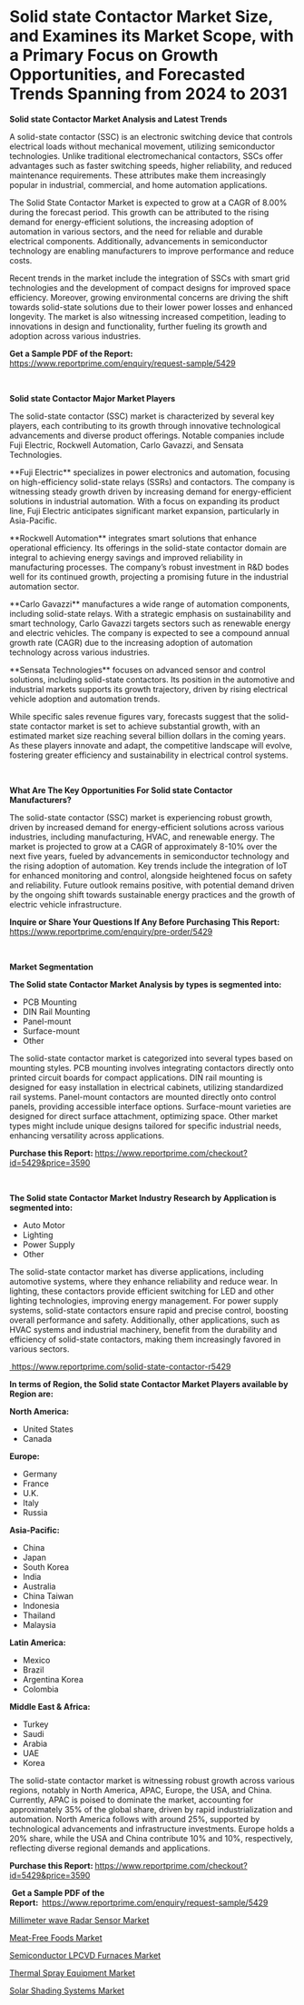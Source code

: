 <p><h1>Solid state Contactor Market Size, and Examines its Market Scope, with a Primary Focus on Growth Opportunities, and Forecasted Trends Spanning from 2024 to 2031</h1></p><p><strong>Solid state Contactor Market Analysis and Latest Trends</strong></p>
<p><p>A solid-state contactor (SSC) is an electronic switching device that controls electrical loads without mechanical movement, utilizing semiconductor technologies. Unlike traditional electromechanical contactors, SSCs offer advantages such as faster switching speeds, higher reliability, and reduced maintenance requirements. These attributes make them increasingly popular in industrial, commercial, and home automation applications.</p><p>The Solid State Contactor Market is expected to grow at a CAGR of 8.00% during the forecast period. This growth can be attributed to the rising demand for energy-efficient solutions, the increasing adoption of automation in various sectors, and the need for reliable and durable electrical components. Additionally, advancements in semiconductor technology are enabling manufacturers to improve performance and reduce costs. </p><p>Recent trends in the market include the integration of SSCs with smart grid technologies and the development of compact designs for improved space efficiency. Moreover, growing environmental concerns are driving the shift towards solid-state solutions due to their lower power losses and enhanced longevity. The market is also witnessing increased competition, leading to innovations in design and functionality, further fueling its growth and adoption across various industries.</p></p>
<p><strong>Get a Sample PDF of the Report:&nbsp;</strong> <a href="https://www.reportprime.com/enquiry/request-sample/5429?utm_campaign=1113&utm_medium=2&utm_source=Github&utm_content=ia&utm_term=10102024&utm_id=solid-state-contactor">https://www.reportprime.com/enquiry/request-sample/5429</a></p>
<p>&nbsp;</p>
<p><strong>Solid state Contactor Major Market Players</strong></p>
<p><p>The solid-state contactor (SSC) market is characterized by several key players, each contributing to its growth through innovative technological advancements and diverse product offerings. Notable companies include Fuji Electric, Rockwell Automation, Carlo Gavazzi, and Sensata Technologies.</p><p>**Fuji Electric** specializes in power electronics and automation, focusing on high-efficiency solid-state relays (SSRs) and contactors. The company is witnessing steady growth driven by increasing demand for energy-efficient solutions in industrial automation. With a focus on expanding its product line, Fuji Electric anticipates significant market expansion, particularly in Asia-Pacific.</p><p>**Rockwell Automation** integrates smart solutions that enhance operational efficiency. Its offerings in the solid-state contactor domain are integral to achieving energy savings and improved reliability in manufacturing processes. The company’s robust investment in R&D bodes well for its continued growth, projecting a promising future in the industrial automation sector.</p><p>**Carlo Gavazzi** manufactures a wide range of automation components, including solid-state relays. With a strategic emphasis on sustainability and smart technology, Carlo Gavazzi targets sectors such as renewable energy and electric vehicles. The company is expected to see a compound annual growth rate (CAGR) due to the increasing adoption of automation technology across various industries.</p><p>**Sensata Technologies** focuses on advanced sensor and control solutions, including solid-state contactors. Its position in the automotive and industrial markets supports its growth trajectory, driven by rising electrical vehicle adoption and automation trends.</p><p>While specific sales revenue figures vary, forecasts suggest that the solid-state contactor market is set to achieve substantial growth, with an estimated market size reaching several billion dollars in the coming years. As these players innovate and adapt, the competitive landscape will evolve, fostering greater efficiency and sustainability in electrical control systems.</p></p>
<p>&nbsp;</p>
<p><strong>What Are The Key Opportunities For Solid state Contactor Manufacturers?</strong></p>
<p><p>The solid-state contactor (SSC) market is experiencing robust growth, driven by increased demand for energy-efficient solutions across various industries, including manufacturing, HVAC, and renewable energy. The market is projected to grow at a CAGR of approximately 8-10% over the next five years, fueled by advancements in semiconductor technology and the rising adoption of automation. Key trends include the integration of IoT for enhanced monitoring and control, alongside heightened focus on safety and reliability. Future outlook remains positive, with potential demand driven by the ongoing shift towards sustainable energy practices and the growth of electric vehicle infrastructure.</p></p>
<p><strong>Inquire or Share Your Questions If Any Before Purchasing This Report:</strong> <a href="https://www.reportprime.com/enquiry/pre-order/5429?utm_campaign=1113&utm_medium=2&utm_source=Github&utm_content=ia&utm_term=10102024&utm_id=solid-state-contactor">https://www.reportprime.com/enquiry/pre-order/5429</a></p>
<p>&nbsp;</p>
<p><strong>Market Segmentation</strong></p>
<p><strong>The Solid state Contactor Market Analysis by types is segmented into:</strong></p>
<p><ul><li>PCB Mounting</li><li>DIN Rail Mounting</li><li>Panel-mount</li><li>Surface-mount</li><li>Other</li></ul></p>
<p><p>The solid-state contactor market is categorized into several types based on mounting styles. PCB mounting involves integrating contactors directly onto printed circuit boards for compact applications. DIN rail mounting is designed for easy installation in electrical cabinets, utilizing standardized rail systems. Panel-mount contactors are mounted directly onto control panels, providing accessible interface options. Surface-mount varieties are designed for direct surface attachment, optimizing space. Other market types might include unique designs tailored for specific industrial needs, enhancing versatility across applications.</p></p>
<p><strong>Purchase this Report:&nbsp;</strong><a href="https://www.reportprime.com/checkout?id=5429&price=3590&utm_campaign=1113&utm_medium=2&utm_source=Github&utm_content=ia&utm_term=10102024&utm_id=solid-state-contactor">https://www.reportprime.com/checkout?id=5429&price=3590</a></p>
<p>&nbsp;</p>
<p><strong>The Solid state Contactor Market Industry Research by Application is segmented into:</strong></p>
<p><ul><li>Auto Motor</li><li>Lighting</li><li>Power Supply</li><li>Other</li></ul></p>
<p><p>The solid-state contactor market has diverse applications, including automotive systems, where they enhance reliability and reduce wear. In lighting, these contactors provide efficient switching for LED and other lighting technologies, improving energy management. For power supply systems, solid-state contactors ensure rapid and precise control, boosting overall performance and safety. Additionally, other applications, such as HVAC systems and industrial machinery, benefit from the durability and efficiency of solid-state contactors, making them increasingly favored in various sectors.</p></p>
<p><a href="https://www.reportprime.com/solid-state-contactor-r5429?utm_campaign=1113&utm_medium=2&utm_source=Github&utm_content=ia&utm_term=10102024&utm_id=solid-state-contactor">&nbsp;https://www.reportprime.com/solid-state-contactor-r5429</a></p>
<p><strong>In terms of Region, the Solid state Contactor Market Players available by Region are:</strong></p>
<p>
    <p> <strong> North America: </strong>
        <ul>
            <li>United States</li>
            <li>Canada</li>
        </ul>
        </p> 
    <p> <strong> Europe: </strong>
        <ul>
            <li>Germany</li>
            <li>France</li>
            <li>U.K.</li>
            <li>Italy</li>
            <li>Russia</li>
        </ul>
        </p> 
    <p> <strong> Asia-Pacific: </strong>
        <ul>
            <li>China</li>
            <li>Japan</li>
            <li>South Korea</li>
            <li>India</li>
            <li>Australia</li>
            <li>China Taiwan</li>
            <li>Indonesia</li>
            <li>Thailand</li>
            <li>Malaysia</li>
        </ul>
        </p> 
    <p> <strong> Latin America: </strong>
        <ul>
            <li>Mexico</li>
            <li>Brazil</li>
            <li>Argentina Korea</li>
            <li>Colombia</li>
        </ul>
        </p> 
    <p> <strong> Middle East & Africa: </strong>
        <ul>
            <li>Turkey</li>
            <li>Saudi</li>
            <li>Arabia</li>
            <li>UAE</li>
            <li>Korea</li>
        </ul>
    </p>
    </p>
<p><p>The solid-state contactor market is witnessing robust growth across various regions, notably in North America, APAC, Europe, the USA, and China. Currently, APAC is poised to dominate the market, accounting for approximately 35% of the global share, driven by rapid industrialization and automation. North America follows with around 25%, supported by technological advancements and infrastructure investments. Europe holds a 20% share, while the USA and China contribute 10% and 10%, respectively, reflecting diverse regional demands and applications.</p></p>
<p><strong>Purchase this Report: </strong><a href="https://www.reportprime.com/checkout?id=5429&price=3590&utm_campaign=1113&utm_medium=2&utm_source=Github&utm_content=ia&utm_term=10102024&utm_id=solid-state-contactor">https://www.reportprime.com/checkout?id=5429&price=3590</a></p>
<p>&nbsp;<strong>Get a Sample PDF of the Report:&nbsp;&nbsp;</strong><a href="https://www.reportprime.com/enquiry/request-sample/5429?utm_campaign=1113&utm_medium=2&utm_source=Github&utm_content=ia&utm_term=10102024&utm_id=solid-state-contactor">https://www.reportprime.com/enquiry/request-sample/5429</a></p>
<p><strong></strong></p>
<p><p><a href="https://github.com/keitelmoprotinu/Market-Research-Report-List-1/blob/main/millimeter-wave-radar-sensor-market.md?utm_campaign=1113&utm_medium=2&utm_source=Github&utm_content=ia&utm_term=10102024&utm_id=solid-state-contactor">Millimeter wave Radar Sensor Market</a></p><p><a href="https://issuu.com/reportprime-2/docs/meat-free-foods-market-size-2030.pp_a0037c72617494?utm_campaign=1113&utm_medium=2&utm_source=Github&utm_content=ia&utm_term=10102024&utm_id=solid-state-contactor">Meat-Free Foods Market</a></p><p><a href="https://github.com/shauntarfpso/Market-Research-Report-List-1/blob/main/semiconductor-lpcvd-furnaces-market.md?utm_campaign=1113&utm_medium=2&utm_source=Github&utm_content=ia&utm_term=10102024&utm_id=solid-state-contactor">Semiconductor LPCVD Furnaces Market</a></p><p><a href="https://www.linkedin.com/pulse/global-perspectives-thermal-spray-equipment-market-kt6ac?utm_campaign=1113&utm_medium=2&utm_source=Github&utm_content=ia&utm_term=10102024&utm_id=solid-state-contactor">Thermal Spray Equipment Market</a></p><p><a href="https://www.linkedin.com/pulse/solar-shading-systems-market-size-share-growth-analysis-type-application-rbt2c?utm_campaign=1113&utm_medium=2&utm_source=Github&utm_content=ia&utm_term=10102024&utm_id=solid-state-contactor">Solar Shading Systems Market</a></p></p>